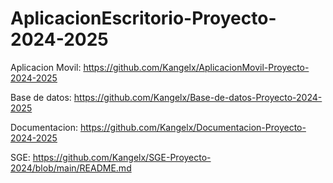 # AplicacionEscritorio-Proyecto-2024-2025

Aplicacion Movil: https://github.com/Kangelx/AplicacionMovil-Proyecto-2024-2025


Base de datos: https://github.com/Kangelx/Base-de-datos-Proyecto-2024-2025


Documentacion: https://github.com/Kangelx/Documentacion-Proyecto-2024-2025  

SGE: https://github.com/Kangelx/SGE-Proyecto-2024/blob/main/README.md
